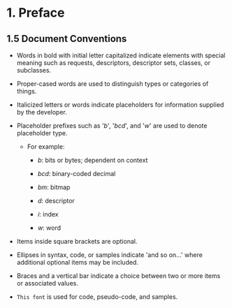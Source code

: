 # 1. Preface

## 1.5 Document Conventions

- Words in bold with initial letter capitalized indicate elements with special meaning such as requests, descriptors, descriptor sets, classes, or subclasses.

- Proper-cased words are used to distinguish types or categories of things.

- Italicized letters or words indicate placeholders for information supplied by the developer.

- Placeholder prefixes such as '*b*', '*bcd*', and '*w*' are used to denote placeholder type.

    - For example:

        - *b*: bits or bytes; dependent on context

        - *bcd*: binary-coded decimal

        - *bm*: bitmap

        - *d*: descriptor

        - *i*: index

        - *w*: word

- Items inside square brackets are optional.

- Ellipses in syntax, code, or samples indicate 'and so on...' where additional optional items may be included.

- Braces and a vertical bar indicate a choice between two or more items or associated values.

- `This font` is used for code, pseudo-code, and samples.
